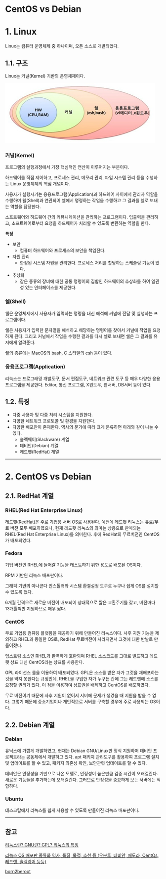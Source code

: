 # CentOS vs Debian

# 1. Linux

Linux는 컴퓨터 운영체제 중 하나이며, 오픈 소스로 개발되었다.

## 1.1. 구조

Linux는 커널(Kernel) 기반의 운영체제이다.

![Untitled](CentOS%20vs%20Debian%20a467b3ebd619469496c92182e6ba8853/Untitled.png)

### 커널(Kernel)

프로그램의 실행과정에서 가장 핵심적인 연산이 이루어지는 부분이다.

하드웨어를 직접 제어하고, 프로세스 관리, 메모리 관리, 파일 시스템 관리 등을 수행하는 Linux 운영체제의 핵심 개념이다.

사용자가 실행시키는 응용프로그램(Application)과 하드웨어 사이에서 관리자 역할을 수행하며 쉘(Shell)과 연관되어 쉘에서 명령하는 작업을 수행하고 그 결과를 쉘로 보내는 역할을 담당한다.

소프트웨어와 하드웨어 간의 커뮤니케이션을 관리하는 프로그램이다. 입출력을 관리하고, 소프트웨어로부터 요청을 하드웨어가 처리할 수 있도록 변환하는 역할을 한다.

**특징**

- 보안
    - 컴퓨터 하드웨어와 프로세스의 보안을 책임진다.
- 자원 관리
    - 한정된 시스템 자원을 관리한다. 프로세스 처리를 할당하는 스케줄링 기능이 있다.
- 추상화
    - 같은 종류의 장비에 대한 공통 명령어의 집합인 하드웨어의 추상화를 하여 일관성 있는 인터페이스를 제공한다.

### 쉘(Shell)

쉘은 운영체제에서 사용자가 입력하는 명령을 대신 해석해 커널에 전달 및 실행하는 프로그램이다. 

쉘은 사용자가 입력한 문자열을 해석하고 해당하는 명령어를 찾아서 커널에 작업을 요청하게 된다. 그리고 커널에서 작업을 수행한 결과를 다시 쉘로 보내면 쉘은 그 결과를 유저에게 알려준다.

쉘의 종류에는 MacOS의 bash, C 스타일의 csh 등이 있다.

### 응용프로그램(Application)

리눅스는 프로그래밍 개발도구, 문서 편집도구, 네트워크 관련 도구 등 매우 다양한 응용프로그램을 제공한다. Editor, 통신 프로그램, X윈도우, 웹서버, DB서버 등이 있다.

## 1.2. 특징

- 다중 사용자 및 다중 처리 시스템을 지원한다.
- 다양한 네트워크 프로토콜 및 환경을 지원한다.
- 다양한 배포판이 존재한다. 역사의 분기에 따라 크게 분류하면 아래와 같이 나눌 수 있다.
    - 슬랙웨어(Slackware) 계열
    - 데비안(Debian) 계열
    - 레드햇(RedHat) 계열

---

# 2. CentOS vs Debian

## 2.1. RedHat 계열

### RHEL(Red Hat Enterprise Linux)

레드햇(RedHat)은 주로 기업용 서버 OS로 사용된다. 예전에 레드햇 리눅스는 유료/무료 버전 모두 배포하였으나, 현재 레드햇 리눅스의 의미는 상용으로 판매되는 RHEL(Red Hat Enterprise Linux)를 의미한다. 후에 RedHat의 무료버전인 CentOS가 배포되었다.

### Fedora

기업 버전인 RHEL에 들어갈 기능을 테스트하기 위한 용도로 배포된 OS이다.

RPM 기반읜 리눅스 배포판이다.

그래픽 기반의 아나콘다 인스톨러와 시스템 환결설정 도구로 누구나 쉽게 OS를 설치할 수 있도록 했다.

6개월 간격으로 새로운 버전이 배포되어 상대적으로 짧은 교환주기를 갖고, 버전마다 13개월씩만 지원하므로 매우 짧다.

### CentOS

무료 기업용 컴퓨팅 플랫폼을 제공하기 위해 만들어진 리눅스이다. 사후 지원 기능을 제외하고 RHEL과 동일한 OS로, RedHat 무료버전이 사라지면서 그것에 대한 반발로 만들어졌다.

업스트림 소스인 RHEL과 완벽하게 호환되며 RHEL 소스코드를 그대로 빌드하고 레드햇 상표 대신 CentOS라는 상표를 사용한다.

GPL 라이선스 룰을 이용하여 배포되었다. GPL은 소스를 받은 자가 그것을 재배포하는 것을 막지 못한다는 규정인데, RHEL을 구입한 자가 누구든 간에 그는 레드햇에 소스를 요청할 권리가 있다. 이 점을 이용하여 상표권을 배제하고 CentOS를 배포하였다.

무료 버전이기 때문에 사후 지원이 없어서  서버에 문제가 생겼을 때 지원을 받을 수 없다. 그렇기 때문에 중소기업이나 개인적으로 서버를 구축할 경우에 주로 사용되는 OS이다.

## 2.2. Debian 계열

### Debian

유닉스에 가깝게 개발하였고, 현재는 Debian GNU/Linux만 정식 지원하며 데비안 프로젝트라는 공동체에서 개발하고 있다. apt 패키지 관리도구를 활용하여 프로그램 설치 및 업데이트를 할 수 있고, 패키지 의존성 확인, 보안관련 업데이트를 할 수 있다.

데비안은 안정성을 기반으로 나온 모델로, 안정성이 높은만큼 검증 시간이 오래걸린다. 새로운 기능들을 추가하는데 오래걸린다. 그러므로 안정성을 중요하게 보는 서버에는 적합하다.

### Ubuntu

데스크탑에서 리눅스를 쉽게 사용할 수 있도록 만들어진 리눅스 배포판이다.

---

## 참고

[리눅스란? GNU란? GPL? 리눅스의 특징](https://jhnyang.tistory.com/18)

[리눅스 OS 배포판 종류와 역사, 특징, 목적, 추천 등 (우분투, 데비안, 페도라, CentOs, 레드햇, 슬렉웨어 등등)](https://jhnyang.tistory.com/135)

[born2beroot](https://jayoon.notion.site/born2beroot-031439d21bdb45f0934edd68f7f1fef3)